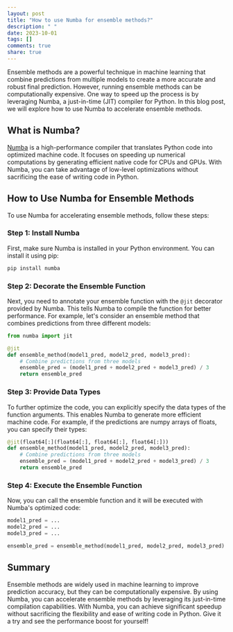 ```yaml
---
layout: post
title: "How to use Numba for ensemble methods?"
description: " "
date: 2023-10-01
tags: []
comments: true
share: true
---
```


Ensemble methods are a powerful technique in machine learning that combine predictions from multiple models to create a more accurate and robust final prediction. However, running ensemble methods can be computationally expensive. One way to speed up the process is by leveraging Numba, a just-in-time (JIT) compiler for Python. In this blog post, we will explore how to use Numba to accelerate ensemble methods.

## What is Numba?

[Numba](https://numba.pydata.org/) is a high-performance compiler that translates Python code into optimized machine code. It focuses on speeding up numerical computations by generating efficient native code for CPUs and GPUs. With Numba, you can take advantage of low-level optimizations without sacrificing the ease of writing code in Python.

## How to Use Numba for Ensemble Methods

To use Numba for accelerating ensemble methods, follow these steps:

### Step 1: Install Numba

First, make sure Numba is installed in your Python environment. You can install it using pip:

```python
pip install numba
```

### Step 2: Decorate the Ensemble Function

Next, you need to annotate your ensemble function with the `@jit` decorator provided by Numba. This tells Numba to compile the function for better performance. For example, let's consider an ensemble method that combines predictions from three different models:

```python
from numba import jit

@jit
def ensemble_method(model1_pred, model2_pred, model3_pred):
    # Combine predictions from three models
    ensemble_pred = (model1_pred + model2_pred + model3_pred) / 3
    return ensemble_pred
```

### Step 3: Provide Data Types

To further optimize the code, you can explicitly specify the data types of the function arguments. This enables Numba to generate more efficient machine code. For example, if the predictions are numpy arrays of floats, you can specify their types:

```python
@jit(float64[:](float64[:], float64[:], float64[:]))
def ensemble_method(model1_pred, model2_pred, model3_pred):
    # Combine predictions from three models
    ensemble_pred = (model1_pred + model2_pred + model3_pred) / 3
    return ensemble_pred
```

### Step 4: Execute the Ensemble Function

Now, you can call the ensemble function and it will be executed with Numba's optimized code:

```python
model1_pred = ...
model2_pred = ...
model3_pred = ...

ensemble_pred = ensemble_method(model1_pred, model2_pred, model3_pred)
```

## Summary

Ensemble methods are widely used in machine learning to improve prediction accuracy, but they can be computationally expensive. By using Numba, you can accelerate ensemble methods by leveraging its just-in-time compilation capabilities. With Numba, you can achieve significant speedup without sacrificing the flexibility and ease of writing code in Python. Give it a try and see the performance boost for yourself!